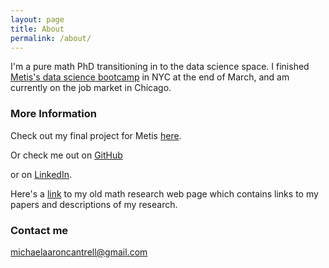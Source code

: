 ```yaml
---
layout: page
title: About
permalink: /about/
---
```


I'm a pure math PhD transitioning in to the data science space. I finished [Metis's data science bootcamp](https://www.thisismetis.com/) in NYC at the end of March, and am currently on the job market in Chicago.

### More Information

Check out my final project for Metis [here](http://michaelaaroncantrell.pythonanywhere.com/).

Or check me out on [GitHub](https://github.com/michaelaaroncantrell)

or on [LinkedIn](https://www.linkedin.com/in/cantrellmike/).

Here's a [link](http://homepages.math.uic.edu/~cantrell/) to my old math research web page which contains links to my papers and descriptions of my research.

### Contact me

[michaelaaroncantrell@gmail.com](michaelaaroncantrell@gmail.com)

